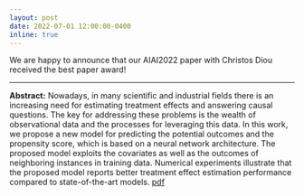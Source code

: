 ```yaml
---
layout: post
date: 2022-07-01 12:00:00-0400
inline: true
---
```


We are happy to announce that our AIAI2022 paper with Christos Diou received the best paper award! 

***

**Abstract:** Nowadays, in many scientific and industrial fields there is an increasing need for estimating treatment effects and answering causal questions. The key for addressing these problems is the wealth of observational data and the processes for leveraging this data. In this work, we propose a new model for predicting the potential outcomes and the propensity score, which is based on a neural network architecture. The proposed model exploits the covariates as well as the outcomes of neighboring instances in training data. Numerical experiments illustrate that the proposed model reports better treatment effect estimation performance compared to state-of-the-art models. [pdf](https://link.springer.com/chapter/10.1007/978-3-031-08337-2_13)